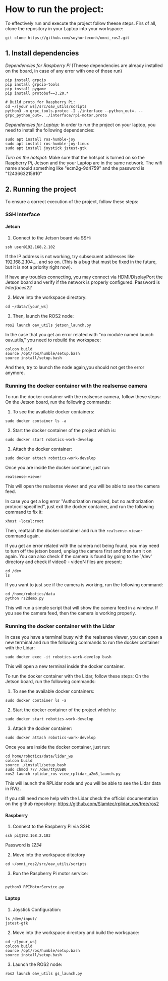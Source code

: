 # How to run the project:

To effectively run and execute the project follow theese steps. 
Firs of all, clone the repository in your Laptop into your workspace:
```Shell
git clone https://github.com/soyhorteconh/omni_ros2.git
```

## 1. Install dependencies 

*Dependencies for Raspberry Pi* (Theese dependencies are already installed on the board, in case of any error with one of those run)

```Shell
pip install grpcio
pip install grpcio-tools
pip install pygame
pip install protobuf==3.20.*

# Build proto for Raspberry Pi:
cd ~/[your ws]/src/oav_utils/scripts
python3 -m grpc_tools.protoc -I ./interface --python_out=. --grpc_python_out=. ./interface/rpi-motor.proto
```

*Dependencies for Laptop:* In order to run the project on your laptop, you need to install the following dependencies:

```Shell
sudo apt install ros-humble-joy
sudo apt install ros-humble-joy-linux
sudo apt install joystick jstest-gtk
```

*Turn on the hotspot:* Make sure that the hotspot is turned on so the Raspberry Pi, Jetson and the your Laptop are in the same network.
The wifi name should something like "ecm2g-9d4759" and the password is "1243663215910"

## 2. Running the project 

To ensure a correct execution of the project, follow these steps:

### SSH Interface
#### Jetson
1. Connect to the Jetson board via SSH:
```Shell
ssh user@192.168.2.102
```
If the IP address is not working, try subsecuent addresses like 192.168.2.104.... and so on. (This is a bug that must be fixed in the future, but it is not a priority right now).

If have any troubles connecting, you may connect via HDMI/DisplayPort the Jetson board and verify if the network is properly configured. Password is *Interfaces22*


2. Move into the workspace directory:
```Shell
cd ~/data/[your_ws]
```

3. Then, launch the ROS2 node:
```Shell
ros2 launch oav_utils jetson_launch.py
```

In the case that you get an error related with "no module named launch oav_utils," you need to rebuild the workspace:
```Shell
colcon build
source /opt/ros/humble/setup.bash
source install/setup.bash
```

And then, try to launch the node again,you should not get the error anymore.

### Running the docker container with the realsense camera 

To run the docker container with the realsense camera, follow these steps:
On the Jetson board, run the following commands: 
1. To see the available docker containers:
```Shell
sudo docker container ls -a 
```
2. Start the docker container of the project which  is:
```Shell
sudo docker start robotics-work-develop
```
3. Attach the docker container: 
```Shell
sudo docker attach robotics-work-develop
```
Once you are inside the docker container, just run:
```Shell
realsense-viewer
```
This will open the realsense viewer and you will be able to see the camera feed.

In case you get a log error "Authorization required, but no authorization protocol specified", just exit the docker container, and run the following command to fix it:
```Shell
xhost +local:root
```
Then, reattach the docker container and run the `realsense-viewer` command again.

If you get an error related with the camera not being found, you may need to turn off the jetson board, unplug the camera first and then turn it on again. You can also check if the camera is found by going to the `/dev' directory and check if video0 - videoN files are present:
```Shell
cd /dev
ls
```

If you want to just see if the camera is working, run the following command: 
```Shell
cd /home/robotics/data 
python rs2demo.py
```
This will run a simple script that will show the camera feed in a window. If you see the camera feed, then the camera is working properly.

### Running the docker container with the Lidar
In case you have a terminal busy with the realsense viewer, you can open a new terminal and run the following commands to run the docker container with the Lidar:
```Shell
sudo docker exec -it robotics-work-develop bash
```
This will open a new terminal inside the docker container.

To run the docker container with the Lidar, follow these steps: 
On the Jetson board, run the following commands:
1. To see the available docker containers:
```Shell
sudo docker container ls -a
```
2. Start the docker container of the project which is:
```Shell
sudo docker start robotics-work-develop
```
3. Attach the docker container:
```Shell
sudo docker attach robotics-work-develop
```
Once you are inside the docker container, just run:
```Shell
cd home/robotics/data/lidar_ws
colcon build
source ./install/setup.bash
sudo chmod 777 /dev/ttyUSB0
ros2 launch rplidar_ros view_rplidar_a2m8_launch.py
```
This will launch the RPLidar node and you will be able to see the Lidar data in RViz.

If you still need more help with the Lidar check the official documentation on the github repository: https://github.com/Slamtec/rplidar_ros/tree/ros2

#### Raspberry

1. Connect to the Raspberry Pi via SSH:
```Shell
ssh pi@192.168.2.103
```
Password is *1234*

2. Move into the workspace ditectory
```Shell
cd ~/omni_ros2/src/oav_utils/scripts
```
3. Run the Raspberry Pi motor service:
```Shell

python3 RPIMotorService.py
```

#### Laptop

1. Joystick Configuration:
```Shell
ls /dev/input/
jstest-gtk
```

2. Move into the workspace directory and build the workspace:
```Shell
cd ~/[your_ws]
colcon build
source /opt/ros/humble/setup.bash
source install/setup.bash
```

3. Launch the ROS2 node:
```Shell
ros2 launch oav_utils gs_launch.py
```
 

